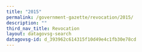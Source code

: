```yaml
---
title: "2015"
permalink: /government-gazette/revocation/2015/
description: ""
third_nav_title: Revocation
layout: datagovsg-search
datagovsg-id: d_393962c614315f10d49e4c1fb30e78cd
---
```

